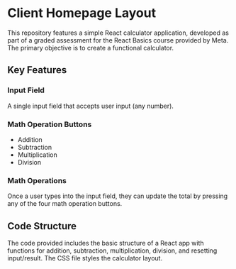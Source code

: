 # Client Homepage Layout
This repository features a simple React calculator application, developed as part of a graded assessment for the React Basics course provided by Meta. The primary objective is to create a functional calculator.

## Key Features
### Input Field
A single input field that accepts user input (any number).
### Math Operation Buttons
- Addition
- Subtraction
- Multiplication
- Division
### Math Operations
Once a user types into the input field, they can update the total by pressing any of the four math operation buttons.

## Code Structure
The code provided includes the basic structure of a React app with functions for addition, subtraction, multiplication, division, and resetting input/result. The CSS file styles the calculator layout.
